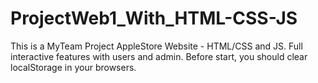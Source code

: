 # ProjectWeb1_With_HTML-CSS-JS
This is a MyTeam Project AppleStore Website - HTML/CSS and JS. Full interactive features with users and admin.
Before start, you should clear localStorage in your browsers.
